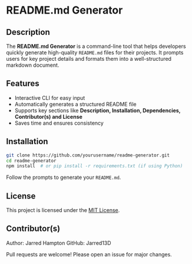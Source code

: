 # README.md Generator

## Description
The **README.md Generator** is a command-line tool that helps developers quickly generate high-quality `README.md` files for their projects. It prompts users for key project details and formats them into a well-structured markdown document.

## Features
- Interactive CLI for easy input  
- Automatically generates a structured README file  
- Supports key sections like **Description, Installation, Dependencies, Contributor(s) and License**  
- Saves time and ensures consistency  

## Installation
```sh
git clone https://github.com/yourusername/readme-generator.git
cd readme-generator
npm install  # or pip install -r requirements.txt (if using Python)
```

Follow the prompts to generate your `README.md`.

## License
This project is licensed under the [MIT License](LICENSE).

## Contributor(s)
Author: Jarred Hampton
GitHub: Jarred13D

Pull requests are welcome! Please open an issue for major changes.